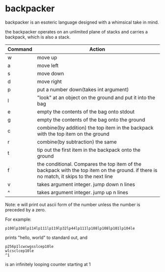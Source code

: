 # backpacker

backpacker is an esoteric language designed with a whimsical take in mind.

the backpacker operates on an unlimited plane of stacks and carries a backpack, which is also a stack.

|Command|Action|
|---|---|
|w|move up|
|a|move left|
|s|move down|
|d|move right|
|p|put a number down(takes int argument)|
|l|"look" at an object on the ground and put it into the bag|
|e|empty the contents of the bag onto stdout|
|g|empty the contents of the bag onto the ground|
|c|combine(by addition) the top item in the backpack with the top item on the ground|
|r|combine(by subtraction) the same|
|t|tip out the first item in the backpack onto the ground|
|f|the conditional. Compares the top item of the backpack with the top item on the ground. if there is no match, it skips to the next line|
|v| takes argument integer. jump down n lines|
|^| takes argument integer. jump up n lines|

Note: e will print out ascii form of the number unless the number is preceded by a zero.

For example:

```
p100lp108lp114lp111lp119lp32lp44lp111lp108lp108lp101lp104le
```
prints "hello, world" to standard out, and

```
p256p1lcwcwgsslcep10le
wlcsclcep10le
^1
```
is an infinitely looping counter starting at 1
